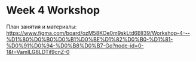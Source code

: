# Week 4 Workshop



План занятия и материалы: https://www.figma.com/board/ozM58KOe0m9skLtd6BlI39/Workshop-4---%D1%80%D0%B0%D0%B1%D0%BE%D1%82%D0%B0-%D1%81-%D0%91%D0%94-%D0%B8%D0%B7-Go?node-id=0-1&t=VamILG8LDTiI9cnZ-0